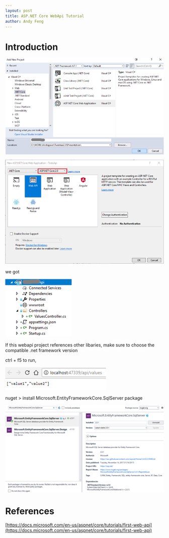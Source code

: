 ```yaml
---
layout: post
title: ASP.NET Core WebApi Tutorial
author: Andy Feng
---
```


# Introduction #
![](/images/posts/20180228-.netcore-webapi-1.png)

![](/images/posts/20180228-.netcore-webapi-2.png)

we got

![](/images/posts/20180228-.netcore-webapi-3.png)

If this webapi project references other libaries, make sure to choose the compatible .net framework version

ctrl + f5 to run, 

![](/images/posts/20180228-.netcore-webapi-4.png)

nuget > install Microsoft.EntityFrameworkCore.SqlServer package

![](/images/posts/20180228-.netcore-webapi-5.png)


# References #
[https://docs.microsoft.com/en-us/aspnet/core/tutorials/first-web-api](https://docs.microsoft.com/en-us/aspnet/core/tutorials/first-web-api)